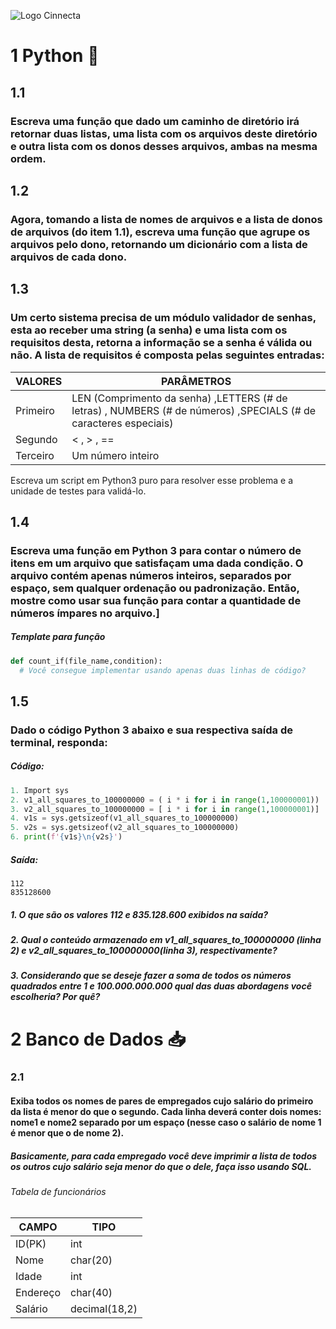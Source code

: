 ![Logo Cinnecta](https://assets.website-files.com/5b8d55652232e200a00ede43/5d03ee1b35c4e126832eb9b1_cinnecta_logo_horizontal_icone_rgb_gradiente.png)
# 1 Python 🐍
## 1.1 
### Escreva  uma  função  que  dado  um  caminho  de  diretório  irá  retornar  duas listas,  uma  lista  com  os  arquivos  deste  diretório  e  outra  lista  com  os  donos desses arquivos, ambas na mesma ordem.

## 1.2 
### Agora, tomando a lista de nomes de arquivos e a lista de donos de arquivos (do item  1.1),  escreva  uma  função  que  agrupe  os  arquivos  pelo  dono,  retornando um  dicionário  com  a  lista  de  arquivos  de  cada  dono.

## 1.3
### Um certo sistema precisa de um módulo validador de senhas, esta ao receber uma string (a senha) e uma lista com os requisitos desta, retorna a informação se  a  senha  é  válida  ou  não.   A  lista  de  requisitos é composta  pelas  seguintes entradas:
VALORES  |  PARÂMETROS
---------|-------------------------------------------------------------------------------------
Primeiro | LEN (Comprimento da senha) ,LETTERS (# de letras) , NUMBERS (# de números) ,SPECIALS (# de caracteres especiais)
Segundo  |< , > , ==
Terceiro | Um número inteiro

Escreva um script em Python3 puro para resolver esse problema e a unidade de testes para validá-lo.

## 1.4
### Escreva uma função em Python 3 para  contar o número  de  itens  em um arquivo que satisfaçam uma dada condição. O arquivo contém apenas números inteiros, separados por espaço, sem qualquer ordenação ou padronização. Então, mostre como usar sua  função para contar a quantidade de números ímpares no arquivo.]
##### Template para função
~~~Python
def count_if(file_name,condition):
  # Você consegue implementar usando apenas duas linhas de código?
~~~
## 1.5
### Dado o código Python 3 abaixo e sua respectiva saída de terminal, responda:
##### Código:
~~~Python
1. Import sys
2. v1_all_squares_to_100000000 = ( i * i for i in range(1,100000001))
3. v2_all_squares_to_100000000 = [ i * i for i in range(1,100000001)]
4. v1s = sys.getsizeof(v1_all_squares_to_100000000)
5. v2s = sys.getsizeof(v2_all_squares_to_100000000)
6. print(f'{v1s}\n{v2s}')
~~~
##### Saída:
```
112
835128600
```
##### 1. O que são os valores 112 e 835.128.600 exibidos na saída?
##### 2. Qual o conteúdo armazenado em v1_all_squares_to_100000000 (linha 2) e v2_all_squares_to_100000000(linha 3), respectivamente?
##### 3. Considerando  que  se  deseje  fazer  a  soma  de  todos  os  números  quadrados  entre  1  e  100.000.000.000  qual das duas abordagens você escolheria?  Por quê?

# 2 Banco de Dados 📥
### 2.1
#### Exiba todos os nomes de pares de empregados cujo salário do primeiro da lista é menor do que o segundo. Cada  linha  deverá  conter  dois  nomes:  nome1  e  nome2  separado  por  um  espaço  (nesse  caso  o  salário  de nome  1 é menor que o de nome  2).
##### Basicamente, para cada empregado você deve imprimir a lista de todos os outros cujo salário seja menor do que o dele, faça isso usando SQL.
###### Tabela de funcionários
  CAMPO    |    TIPO
-----------|----------------
 ID(PK)    |   int          
 Nome      |   char(20)     
 Idade     |   int          
 Endereço  |   char(40)     
 Salário   |   decimal(18,2)